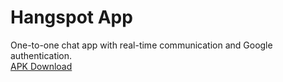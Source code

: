 # Hangspot App
One-to-one chat app with real-time communication and Google authentication.  
[APK Download]([https://drive.google.com/file/d/1qB7zdxc4VK71G3KcayaqcwZVofd7djMG/view])
